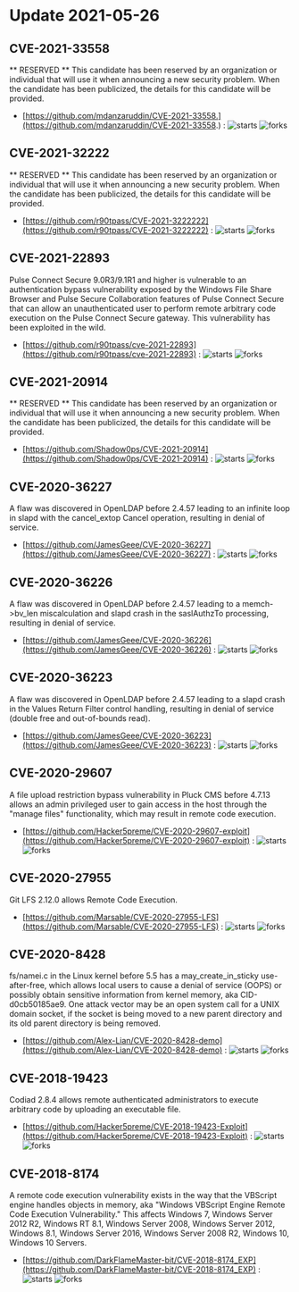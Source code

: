 # Update 2021-05-26
## CVE-2021-33558
 ** RESERVED ** This candidate has been reserved by an organization or individual that will use it when announcing a new security problem. When the candidate has been publicized, the details for this candidate will be provided.

- [https://github.com/mdanzaruddin/CVE-2021-33558.](https://github.com/mdanzaruddin/CVE-2021-33558.) :  ![starts](https://img.shields.io/github/stars/mdanzaruddin/CVE-2021-33558..svg) ![forks](https://img.shields.io/github/forks/mdanzaruddin/CVE-2021-33558..svg)


## CVE-2021-32222
 ** RESERVED ** This candidate has been reserved by an organization or individual that will use it when announcing a new security problem. When the candidate has been publicized, the details for this candidate will be provided.

- [https://github.com/r90tpass/CVE-2021-3222222](https://github.com/r90tpass/CVE-2021-3222222) :  ![starts](https://img.shields.io/github/stars/r90tpass/CVE-2021-3222222.svg) ![forks](https://img.shields.io/github/forks/r90tpass/CVE-2021-3222222.svg)


## CVE-2021-22893
 Pulse Connect Secure 9.0R3/9.1R1 and higher is vulnerable to an authentication bypass vulnerability exposed by the Windows File Share Browser and Pulse Secure Collaboration features of Pulse Connect Secure that can allow an unauthenticated user to perform remote arbitrary code execution on the Pulse Connect Secure gateway. This vulnerability has been exploited in the wild.

- [https://github.com/r90tpass/cve-2021-22893](https://github.com/r90tpass/cve-2021-22893) :  ![starts](https://img.shields.io/github/stars/r90tpass/cve-2021-22893.svg) ![forks](https://img.shields.io/github/forks/r90tpass/cve-2021-22893.svg)


## CVE-2021-20914
 ** RESERVED ** This candidate has been reserved by an organization or individual that will use it when announcing a new security problem. When the candidate has been publicized, the details for this candidate will be provided.

- [https://github.com/Shadow0ps/CVE-2021-20914](https://github.com/Shadow0ps/CVE-2021-20914) :  ![starts](https://img.shields.io/github/stars/Shadow0ps/CVE-2021-20914.svg) ![forks](https://img.shields.io/github/forks/Shadow0ps/CVE-2021-20914.svg)


## CVE-2020-36227
 A flaw was discovered in OpenLDAP before 2.4.57 leading to an infinite loop in slapd with the cancel_extop Cancel operation, resulting in denial of service.

- [https://github.com/JamesGeee/CVE-2020-36227](https://github.com/JamesGeee/CVE-2020-36227) :  ![starts](https://img.shields.io/github/stars/JamesGeee/CVE-2020-36227.svg) ![forks](https://img.shields.io/github/forks/JamesGeee/CVE-2020-36227.svg)


## CVE-2020-36226
 A flaw was discovered in OpenLDAP before 2.4.57 leading to a memch-&gt;bv_len miscalculation and slapd crash in the saslAuthzTo processing, resulting in denial of service.

- [https://github.com/JamesGeee/CVE-2020-36226](https://github.com/JamesGeee/CVE-2020-36226) :  ![starts](https://img.shields.io/github/stars/JamesGeee/CVE-2020-36226.svg) ![forks](https://img.shields.io/github/forks/JamesGeee/CVE-2020-36226.svg)


## CVE-2020-36223
 A flaw was discovered in OpenLDAP before 2.4.57 leading to a slapd crash in the Values Return Filter control handling, resulting in denial of service (double free and out-of-bounds read).

- [https://github.com/JamesGeee/CVE-2020-36223](https://github.com/JamesGeee/CVE-2020-36223) :  ![starts](https://img.shields.io/github/stars/JamesGeee/CVE-2020-36223.svg) ![forks](https://img.shields.io/github/forks/JamesGeee/CVE-2020-36223.svg)


## CVE-2020-29607
 A file upload restriction bypass vulnerability in Pluck CMS before 4.7.13 allows an admin privileged user to gain access in the host through the &quot;manage files&quot; functionality, which may result in remote code execution.

- [https://github.com/Hacker5preme/CVE-2020-29607-exploit](https://github.com/Hacker5preme/CVE-2020-29607-exploit) :  ![starts](https://img.shields.io/github/stars/Hacker5preme/CVE-2020-29607-exploit.svg) ![forks](https://img.shields.io/github/forks/Hacker5preme/CVE-2020-29607-exploit.svg)


## CVE-2020-27955
 Git LFS 2.12.0 allows Remote Code Execution.

- [https://github.com/Marsable/CVE-2020-27955-LFS](https://github.com/Marsable/CVE-2020-27955-LFS) :  ![starts](https://img.shields.io/github/stars/Marsable/CVE-2020-27955-LFS.svg) ![forks](https://img.shields.io/github/forks/Marsable/CVE-2020-27955-LFS.svg)


## CVE-2020-8428
 fs/namei.c in the Linux kernel before 5.5 has a may_create_in_sticky use-after-free, which allows local users to cause a denial of service (OOPS) or possibly obtain sensitive information from kernel memory, aka CID-d0cb50185ae9. One attack vector may be an open system call for a UNIX domain socket, if the socket is being moved to a new parent directory and its old parent directory is being removed.

- [https://github.com/Alex-Lian/CVE-2020-8428-demo](https://github.com/Alex-Lian/CVE-2020-8428-demo) :  ![starts](https://img.shields.io/github/stars/Alex-Lian/CVE-2020-8428-demo.svg) ![forks](https://img.shields.io/github/forks/Alex-Lian/CVE-2020-8428-demo.svg)


## CVE-2018-19423
 Codiad 2.8.4 allows remote authenticated administrators to execute arbitrary code by uploading an executable file.

- [https://github.com/Hacker5preme/CVE-2018-19423-Exploit](https://github.com/Hacker5preme/CVE-2018-19423-Exploit) :  ![starts](https://img.shields.io/github/stars/Hacker5preme/CVE-2018-19423-Exploit.svg) ![forks](https://img.shields.io/github/forks/Hacker5preme/CVE-2018-19423-Exploit.svg)


## CVE-2018-8174
 A remote code execution vulnerability exists in the way that the VBScript engine handles objects in memory, aka &quot;Windows VBScript Engine Remote Code Execution Vulnerability.&quot; This affects Windows 7, Windows Server 2012 R2, Windows RT 8.1, Windows Server 2008, Windows Server 2012, Windows 8.1, Windows Server 2016, Windows Server 2008 R2, Windows 10, Windows 10 Servers.

- [https://github.com/DarkFlameMaster-bit/CVE-2018-8174_EXP](https://github.com/DarkFlameMaster-bit/CVE-2018-8174_EXP) :  ![starts](https://img.shields.io/github/stars/DarkFlameMaster-bit/CVE-2018-8174_EXP.svg) ![forks](https://img.shields.io/github/forks/DarkFlameMaster-bit/CVE-2018-8174_EXP.svg)

